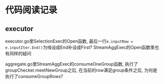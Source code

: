 # 代码阅读记录

## executor

executor.go里SelectionExec的Open函数, 最后一行`e.inputRow = e.inputIter.End()`为啥设成End补设成First? StreamAggExec的Open函数里也有同样的疑问

aggregate.go里StreamAggExec的consumeOneGroup函数, 执行了groupChecker.meetNewGroup之后, 在当前的row满足group条件之后, 为何是执行了consumeGroupRows?
